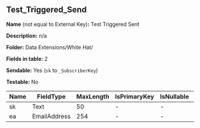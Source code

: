 ## Test_Triggered_Send

**Name** (not equal to External Key)**:** Test Triggered Sent

**Description:** n/a

**Folder:** Data Extensions/White Hat/

**Fields in table:** 2

**Sendable:** Yes (`sk` to `_SubscriberKey`)

**Testable:** No

| Name | FieldType | MaxLength | IsPrimaryKey | IsNullable | DefaultValue |
| --- | --- | --- | --- | --- | --- |
| sk | Text | 50 | - | - |  |
| ea | EmailAddress | 254 | - | - |  |

